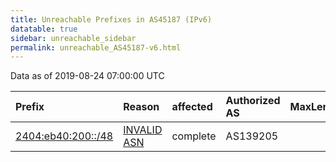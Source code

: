 ```yaml
---
title: Unreachable Prefixes in AS45187 (IPv6)
datatable: true
sidebar: unreachable_sidebar
permalink: unreachable_AS45187-v6.html
---
```


Data as of 2019-08-24 07:00:00 UTC


<div class="datatable-begin"></div>

| Prefix                                                         | Reason                                                                                                    | affected   | Authorized AS   |   MaxLength | Anchor                                       |   unreachable /48s |
|:---------------------------------------------------------------|:----------------------------------------------------------------------------------------------------------|:-----------|:----------------|------------:|:---------------------------------------------|-------------------:|
| [2404:eb40:200::/48](https://stat.ripe.net/2404:eb40:200::/48) | [INVALID ASN](https://rpki-validator.ripe.net/announcement-preview?asn=AS45187&prefix=2404:eb40:200::/48) | complete   | AS139205        |          48 | [APNIC](unreachable_APNIC_RPKI_Root-v6.html) |                  1 |

<div class="datatable-end"></div>